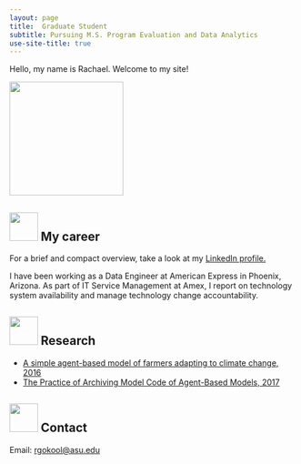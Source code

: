 ```yaml
---
layout: page
title:  Graduate Student
subtitle: Pursuing M.S. Program Evaluation and Data Analytics
use-site-title: true
---
```


Hello, my name is Rachael. Welcome to my site! 

<img src="../img/og_Rachael.jpg" height="200px" class="center">


## <img src="../img/career.png" height="50px"> My career
For a brief and compact overview, take a look at my [LinkedIn profile.](https://www.linkedin.com/in/rachael-nicely-30132bba/)

I have been working as a Data Engineer at American Express in Phoenix, Arizona. As part of IT Service Management at Amex, I report on technology system availability and manage technology change accountability. 

## <img src="../img/honorable.png" height="50px"> Research
- [A simple agent-based model of farmers adapting to climate change, 2016](https://hdl.handle.net/2286/R.I.37417)
- [The Practice of Archiving Model Code of Agent-Based Models, 2017](https://jasss.soc.surrey.ac.uk/20/1/2.html)

## <img src="../img/contact.png" height="50px"> Contact

Email: rgokool@asu.edu
```

